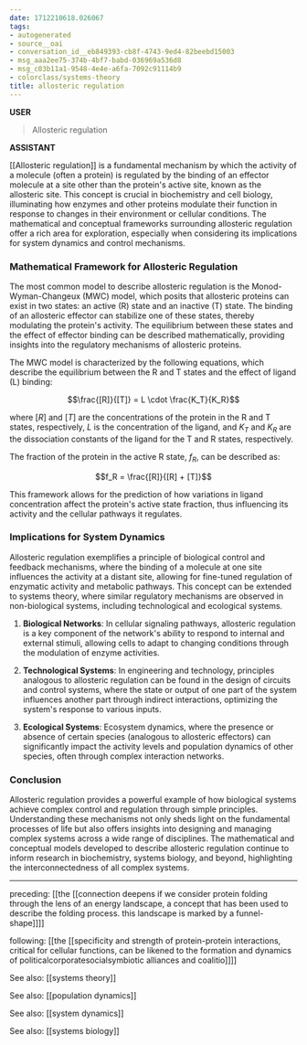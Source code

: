 ```yaml
---
date: 1712210618.026067
tags:
- autogenerated
- source__oai
- conversation_id__eb849393-cb8f-4743-9ed4-82beebd15003
- msg_aaa2ee75-374b-4bf7-babd-036969a536d8
- msg_c03b11a1-9548-4e4e-a6fa-7092c91114b9
- colorclass/systems-theory
title: allosteric regulation
---
```


**USER**

> Allosteric regulation


**ASSISTANT**

[[Allosteric regulation]] is a fundamental mechanism by which the activity of a molecule (often a protein) is regulated by the binding of an effector molecule at a site other than the protein's active site, known as the allosteric site. This concept is crucial in biochemistry and cell biology, illuminating how enzymes and other proteins modulate their function in response to changes in their environment or cellular conditions. The mathematical and conceptual frameworks surrounding allosteric regulation offer a rich area for exploration, especially when considering its implications for system dynamics and control mechanisms.

### Mathematical Framework for Allosteric Regulation

The most common model to describe allosteric regulation is the Monod-Wyman-Changeux (MWC) model, which posits that allosteric proteins can exist in two states: an active (R) state and an inactive (T) state. The binding of an allosteric effector can stabilize one of these states, thereby modulating the protein's activity. The equilibrium between these states and the effect of effector binding can be described mathematically, providing insights into the regulatory mechanisms of allosteric proteins.

The MWC model is characterized by the following equations, which describe the equilibrium between the R and T states and the effect of ligand (L) binding:

$$\frac{[R]}{[T]} = L \cdot \frac{K_T}{K_R}$$

where $[R]$ and $[T]$ are the concentrations of the protein in the R and T states, respectively, $L$ is the concentration of the ligand, and $K_T$ and $K_R$ are the dissociation constants of the ligand for the T and R states, respectively.

The fraction of the protein in the active R state, $f_R$, can be described as:

$$f_R = \frac{[R]}{[R] + [T]}$$

This framework allows for the prediction of how variations in ligand concentration affect the protein's active state fraction, thus influencing its activity and the cellular pathways it regulates.

### Implications for System Dynamics

Allosteric regulation exemplifies a principle of biological control and feedback mechanisms, where the binding of a molecule at one site influences the activity at a distant site, allowing for fine-tuned regulation of enzymatic activity and metabolic pathways. This concept can be extended to systems theory, where similar regulatory mechanisms are observed in non-biological systems, including technological and ecological systems.

1. **Biological Networks**: In cellular signaling pathways, allosteric regulation is a key component of the network's ability to respond to internal and external stimuli, allowing cells to adapt to changing conditions through the modulation of enzyme activities.

2. **Technological Systems**: In engineering and technology, principles analogous to allosteric regulation can be found in the design of circuits and control systems, where the state or output of one part of the system influences another part through indirect interactions, optimizing the system's response to various inputs.

3. **Ecological Systems**: Ecosystem dynamics, where the presence or absence of certain species (analogous to allosteric effectors) can significantly impact the activity levels and population dynamics of other species, often through complex interaction networks.

### Conclusion

Allosteric regulation provides a powerful example of how biological systems achieve complex control and regulation through simple principles. Understanding these mechanisms not only sheds light on the fundamental processes of life but also offers insights into designing and managing complex systems across a wide range of disciplines. The mathematical and conceptual models developed to describe allosteric regulation continue to inform research in biochemistry, systems biology, and beyond, highlighting the interconnectedness of all complex systems.


---

preceding: [[the [[connection deepens if we consider protein folding through the lens of an energy landscape, a concept that has been used to describe the folding process. this landscape is marked by a funnel-shape]]]]  


following: [[the [[specificity and strength of protein-protein interactions, critical for cellular functions, can be likened to the formation and dynamics of politicalcorporatesocialsymbiotic alliances and coalitio]]]]

See also: [[systems theory]]


See also: [[population dynamics]]


See also: [[system dynamics]]


See also: [[systems biology]]